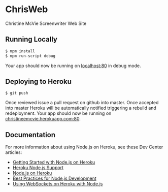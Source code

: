 # ChrisWeb
Christine McVie Screenwriter Web Site

## Running Locally

```sh
$ npm install
$ npm run-script debug
```
Your app should now be running on [localhost:80](http://localhost:80/) in debug mode.

## Deploying to Heroku
```
$ git push
```
Once reviewed issue a pull request on github into master.
Once accepted into master Heroku will be automatically notified triggering a rebuild and redeployment.
Your app should now be running on [christineemcvie.herokuapp.com:80](http://christineemcvie.herokuapp.com/:80/).

## Documentation

For more information about using Node.js on Heroku, see these Dev Center articles:
- [Getting Started with Node.js on Heroku](https://devcenter.heroku.com/articles/getting-started-with-nodejs)
- [Heroku Node.js Support](https://devcenter.heroku.com/articles/nodejs-support)
- [Node.js on Heroku](https://devcenter.heroku.com/categories/nodejs)
- [Best Practices for Node.js Development](https://devcenter.heroku.com/articles/node-best-practices)
- [Using WebSockets on Heroku with Node.js](https://devcenter.heroku.com/articles/node-websockets)
